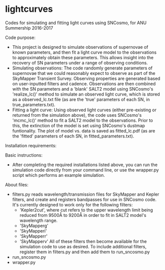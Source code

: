 # lightcurves
Codes for simulating and fitting light curves using SNCosmo, for ANU Summership 2016-2017

Code purpose:
* This project is designed to simulate observations of supernovae of known parameters, and then fit a light curve model to the               observations to approximately obtain these parameters.  This allows insight into the recovery of SN parameters under a range of           observing conditions.
* Simulating observations:  The code randomly generate parameters of supernovae that we could reasonably expect to observe as part of the   SkyMapper Transient Survey.  Observing properties are generated based on user-inputted filters and cadence.  Observations are then         combined with the SN parameters and a 'blank' SALT2 model using SNCosmo's 'realize_lc()' method to simulate an observed light curve,       which is stored as a observed_lc.txt file (as are the 'true' parameters of each SN, in true_parameters.txt).
* Fitting a light curve:  Using observed light curves (either pre-existing or returned from the simulation above), the code uses SNCosmo's   'mcmc_lc()' method to fit a SALT2 model to the observations.  Prior to this, the extinction of the model is set using SNCosmo's dustmap   funtionality.  The plot of model vs. data is saved as fitted_lc.pdf (as are the 'fitted' parameters of each SN, in                         fitted_parameters.txt).

Installation requirements:

Basic instructions:
* After completing the required installations listed above, you can run the simulation code directly from your command line, or use the     wrapper.py script which performs an example simulation.

About files:
* filters.py reads wavelength/transmission files for SkyMapper and Kepler filters, and create and registers bandpasses for use in SNCosmo   code.  It's currently designed to work only for the following filters:
  - 'Kepler2cut', where cut refers to the upper wavelength limit being reduced from 9500Å to 9200Å in order to fit in SALT2 model's           wavelength range.
  - 'SkyMapperg'
  - 'SkyMapperi'
  - 'SkyMapperr'
  - 'SkyMapperv'
  All of these filters then become available for the simulation code to use as desired.  To include additional filters, register them in     filters.py and then add them to run_sncosmo.py
* run_sncosmo.py
* wrapper.py

